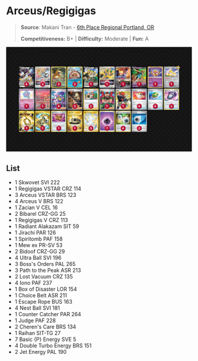 # Arceus/Regigigas

> **Source**: Makani Tran - [6th Place Regional Portland, OR](https://limitlesstcg.com/decks/list/9638)
> 
> **Competitiveness:** B+ | **Difficulty:** Moderate | **Fun:** A

![decklist](../../!Images/Standard/09BST-PAF/Arceus-Regigigas.PNG)

## List
* 1 Skwovet SVI 222
* 1 Regigigas VSTAR CRZ 114
* 3 Arceus VSTAR BRS 123
* 4 Arceus V BRS 122
* 1 Zacian V CEL 16
* 2 Bibarel CRZ-GG 25
* 1 Regigigas V CRZ 113
* 1 Radiant Alakazam SIT 59
* 1 Jirachi PAR 126
* 1 Spiritomb PAF 158
* 1 Mew ex PR-SV 53
* 2 Bidoof CRZ-GG 29
* 4 Ultra Ball SVI 196
* 3 Boss's Orders PAL 265
* 3 Path to the Peak ASR 213
* 2 Lost Vacuum CRZ 135
* 4 Iono PAF 237
* 1 Box of Disaster LOR 154
* 1 Choice Belt ASR 211
* 1 Escape Rope BUS 163
* 4 Nest Ball SVI 181
* 1 Counter Catcher PAR 264
* 1 Judge PAF 228
* 2 Cheren's Care BRS 134
* 1 Raihan SIT-TG 27
* 7 Basic {P} Energy SVE 5
* 4 Double Turbo Energy BRS 151
* 2 Jet Energy PAL 190
